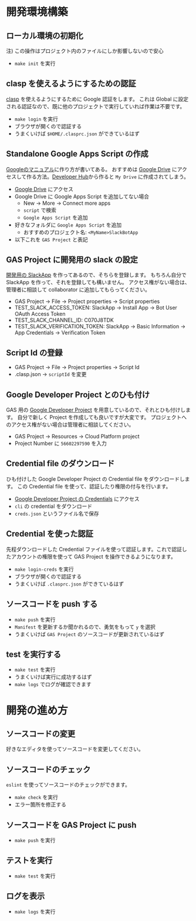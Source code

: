 # 開発環境構築

## ローカル環境の初期化

注) この操作はプロジェクト内のファイルにしか影響しないので安心

- `make init` を実行

## clasp を使えるようにするための認証

[clasp](https://github.com/google/clasp) を使えるようにするために Google 認証をします。
これは Global に設定される認証なので、既に他のプロジェクトで実行していれば作業は不要です。

- `make login` を実行
- ブラウザが開くので認証する
- うまくいけば `$HOME/.clasprc.json` ができているはず

## Standalone Google Apps Script の作成

[Googleのマニュアル](https://developers.google.com/apps-script/guides/standalone)に作り方が書いてある。
おすすめは [Google Drive](https://drive.google.com) にアクセスして作る方法。[Developer Hub](https://script.google.com)から作ると `My Drive` に作成されてしまう。

- [Google Drive](https://drive.google.com) にアクセス
- Google Drive に Google Apps Script を追加してない場合
  - New -> More -> Connect more apps
  - `script` で検索
  - `Google Apps Script` を追加
- 好きなフォルダに `Google Apps Script` を追加
  - おすすめのプロジェクト名: `<MyName>SlackBotApp`
- 以下これを `GAS Project` と表記

## GAS Project に開発用の slack の設定

[開発用の SlackApp](https://api.slack.com/apps/AC92PKXST) を作ってあるので、そちらを登録します。
もちろん自分で SlackApp を作って、それを登録しても構いません。
アクセス権がない場合は、管理者に相談して collaborator に追加してもらってください。

- GAS Project -> File -> Project properties -> Script properties
- TEST_SLACK_ACCESS_TOKEN: SlackApp -> Install App -> Bot User OAuth Access Token
- TEST_SLACK_CHANNEL_ID: C070J8TDK
- TEST_SLACK_VERIFICATION_TOKEN: SlackApp -> Basic Information -> App Credentials -> Verification Token

## Script Id の登録

- GAS Project -> File -> Project properties -> Script Id
- .clasp.json -> `scriptId` を変更

## Google Developer Project とのひも付け

GAS 用の [Google Developer Project](https://console.developers.google.com/apis/dashboard?project=apps-script-160201) を用意しているので、それとひも付けします。
自分で新しく Project を作成しても良いですが大変です。
プロジェクトへのアクセス権がない場合は管理者に相談してください。

- GAS Project -> Resources -> Cloud Platform project
- Project Number に `56602297590` を入力

## Credential file のダウンロード

ひも付けした Google Developer Project の Credential file をダウンロードします。
この Credential file を使って、認証したり権限の付与を行います。

- [Google Developer Project の Credentials](https://console.developers.google.com/apis/credentials?project=apps-script-160201) にアクセス
- `cli` の credential をダウンロード
- `creds.json` というファイル名で保存

## Credential を使った認証

先程ダウンロードした Credential ファイルを使って認証します。これで認証したアカウントの権限を使って GAS Project を操作できるようになります。

- `make login-creds` を実行
- ブラウザが開くので認証する
- うまくいけば `.clasprc.json` ができているはず

## ソースコードを push する

- `make push` を実行
- `Manifest` を更新するか聞かれるので、勇気をもって `y` を選択
- うまくいけば `GAS Project` のソースコードが更新されているはず

## test を実行する

- `make test` を実行
- うまくいけば実行に成功するはず
- `make logs` でログが確認できます

# 開発の進め方

## ソースコードの変更

好きなエディタを使ってソースコードを変更してください。

## ソースコードのチェック

`eslint` を使ってソースコードのチェックができます。

- `make check` を実行
- エラー箇所を修正する

## ソースコードを GAS Project に push

- `make push` を実行

## テストを実行

- `make test` を実行

## ログを表示

- `make logs` を実行
